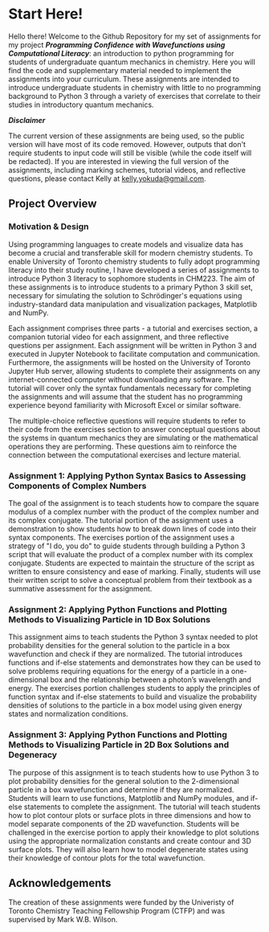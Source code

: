 # Start Here!

Hello there! Welcome to the Github Repository for my set of assignments for my project ***Programming Confidence with Wavefunctions using Computational
Literacy***: an introduction to python programming for students of undergraduate quantum mechanics in chemistry. Here you will find the code and supplementary material needed to implement the assignments into your curriculum. These assignments are intended to introduce undergraduate students in chemistry with little to no programming background to Python 3 through a variety of exercises that correlate to their studies in introductory quantum mechanics. 

***Disclaimer*** 

The current version of these assignments are being used, so the public version will have most of its code removed. However, outputs that don't require students to input code will still be visible (while the code itself will be redacted). If you are interested in viewing the full version of the assignments, including marking schemes, tutorial videos, and reflective questions, please contact Kelly at kelly.yokuda@gmail.com.

## Project Overview

### Motivation & Design 

Using programming languages to create models and visualize data has become a crucial and transferable skill for modern chemistry students. To enable University of Toronto chemistry students to fully adopt programming literacy into their study routine, I have developed a series of assignments to introduce Python 3 literacy to sophomore students in CHM223. The aim of these assignments is to introduce students to a primary Python 3 skill set, necessary for simulating the solution to Schrödinger's equations using industry-standard data manipulation and visualization packages, Matplotlib and NumPy.

Each assignment comprises three parts - a tutorial and exercises section, a companion tutorial video for each assignment, and three reflective questions per assignment. Each assignment will be written in Python 3 and executed in Jupyter Notebook to facilitate computation and communication. Furthermore, the assignments will be hosted on the University of Toronto Jupyter Hub server, allowing students to complete their assignments on any internet-connected computer without downloading any software. The tutorial will cover only the syntax fundamentals necessary for completing the assignments and will assume that the student has no programming experience beyond familiarity with Microsoft Excel or similar software.

The multiple-choice reflective questions will require students to refer to their code from the exercises section to answer conceptual questions about the systems in quantum mechanics they are simulating or the mathematical operations they are performing. These questions aim to reinforce the connection between the computational exercises and lecture material.

### Assignment 1: Applying Python Syntax Basics to Assessing Components of Complex Numbers
The goal of the assignment is to teach students how to compare the square modulus of a complex number with the product of the complex number and its complex conjugate. The tutorial portion of the assignment uses a demonstration to show students how to break down lines of code into their syntax components. The exercises portion of the assignment uses a strategy of "I do, you do" to guide students through building a Python 3 script that will evaluate the product of a complex number with its complex conjugate. Students are expected to maintain the structure of the script as written to ensure consistency and ease of marking. Finally, students will use their written script to solve a conceptual problem from their textbook as a summative assessment for the assignment.

### Assignment 2: Applying Python Functions and Plotting Methods to Visualizing Particle in 1D Box Solutions
This assignment aims to teach students the Python 3 syntax needed to plot probability densities for the general solution to the particle in a box wavefunction and check if they are normalized. The tutorial introduces functions and if-else statements and demonstrates how they can be used to solve problems requiring equations for the energy of a particle in a one-dimensional box and the relationship between a photon’s wavelength and energy. The exercises portion challenges students to apply the principles of function syntax and if-else statements to build and visualize the probability densities of solutions to the particle in a box model using given energy states and normalization conditions.

### Assignment 3: Applying Python Functions and Plotting Methods to Visualizing Particle in 2D Box Solutions and Degeneracy
The purpose of this assignment is to teach students how to use Python 3 to plot probability densities for the general solution to the 2-dimensional particle in a box wavefunction and determine if they are normalized. Students will learn to use functions, Matplotlib and NumPy modules, and if-else statements to complete the assignment. The tutorial will teach students how to plot contour plots or surface plots in three dimensions and how to model separate components of the 2D wavefunction. Students will be challenged in the exercise portion to apply their knowledge to plot solutions using the appropriate normalization constants and create contour and 3D surface plots. They will also learn how to model degenerate states using their knowledge of contour plots for the total wavefunction.

## Acknowledgements 

The creation of these assignments were funded by the Univeristy of Toronto Chemistry Teaching Fellowship Program (CTFP) and was supervised by Mark W.B. Wilson.
